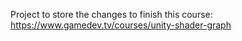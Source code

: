 Project to store the changes to finish this course: https://www.gamedev.tv/courses/unity-shader-graph
